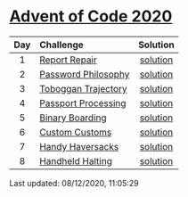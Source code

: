 [Advent of Code 2020](https://adventofcode.com/2020)
==========

| Day | Challenge | Solution |
|:---:|:---|:---:|
| 1 | [Report Repair](https://adventofcode.com/2020/day/1) | [solution](./1/day1.py) |
| 2 | [Password Philosophy](https://adventofcode.com/2020/day/2) | [solution](./2/day2.py) |
| 3 | [Toboggan Trajectory](https://adventofcode.com/2020/day/3) | [solution](./3/day3.py) |
| 4 | [Passport Processing](https://adventofcode.com/2020/day/4) | [solution](./4/day4.py) |
| 5 | [Binary Boarding](https://adventofcode.com/2020/day/5) | [solution](./5/day5.py) |
| 6 | [Custom Customs](https://adventofcode.com/2020/day/6) | [solution](./6/day6.py) |
| 7 | [Handy Haversacks](https://adventofcode.com/2020/day/7) | [solution](./7/day7.py) |
| 8 | [Handheld Halting](https://adventofcode.com/2020/day/8) | [solution](./8/day8.py) |

Last updated: 08/12/2020, 11:05:29